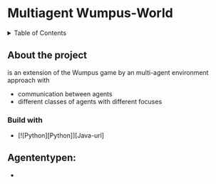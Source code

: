 # Multiagent Wumpus-World

<details>
  <summary>Table of Contents</summary>
  <ol>
    <li>
      <a href="#about-the-project">About The Project</a>
      <ul>
        <li><a href="#built-with">Built With</a></li>
      </ul>
    </li>
  </ol>
</details>

## About the project
is an extension of the Wumpus game by an multi-agent environment approach with
- communication between agents
- different classes of agents with different focuses

### Build with
* [![Python][Python]][Java-url]

## Agententypen:
-

